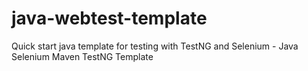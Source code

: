 # java-webtest-template
Quick start java template for testing with TestNG and Selenium - Java Selenium Maven TestNG Template
